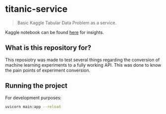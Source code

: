 # titanic-service

> Basic Kaggle Tabular Data Problem as a service.

Kaggle notebook can be found [here](https://www.kaggle.com/mkamadeus/titanic-skl2onnx?scriptVersionId=87979236) for insights.

## What is this repository for?

This reposiotry was made to test several things regarding the conversion of machine learning experiments to a fully working API.
This was done to know the pain points of experiment conversion.

## Running the project

For development purposes:

```bash
uvicorn main:app --reload
```
